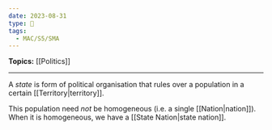 ```yaml
---
date: 2023-08-31
type: 🧠
tags:
  - MAC/S5/SMA
---
```


**Topics:** [[Politics]]

---

A _state_ is form of political organisation that rules over a population in a certain [[Territory|territory]].

This population need _not_ be homogeneous (i.e. a single [[Nation|nation]]). When it is homogeneous, we have a [[State Nation|state nation]].
